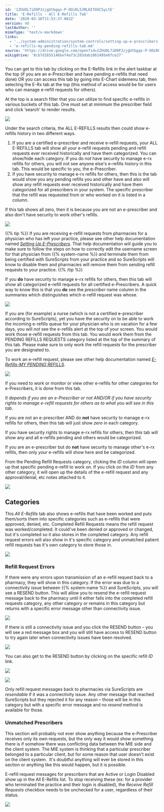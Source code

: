 ```yaml
---
id: '1ZhUOL7iD9PJzjgUtbgqs-P-OOiRL5JMLHIfOXC5yLtE'
title: 'E-Refills - All E-Refills Tab'
date: '2020-03-16T11:53:37.082Z'
version: 48
lastAuthor: ''
mimeType: 'text/x-markdown'
links:
  - '../system-administration/system-controls/setting-up-e-prescribers.md'
  - 'e-refills-my-pending-refills-tab.md'
source: 'https://drive.google.com/open?id=1ZhUOL7iD9PJzjgUtbgqs-P-OOiRL5JMLHIfOXC5yLtE'
wikigdrive: '8cb7d1655146bef4a73c283dab1861495e6fce27'
---
```

You can get to this tab by clicking on the E-Refills link in the alert taskbar at the top (if you are an e-Prescriber and have pending e-refills that need done) OR you can access this tab by going into E-Chart sidemenu tab, then selecting the E-Rx tab at the top (this method of access would be for users who can manage e-refill requests for others).

At the top is a search filter that you can utilize to find specific e-refills in various buckets of this tab. One must set at minimum the prescriber field and click ‘search' to render results.

![](../e-refills-all-e-refills-tab.assets/3c2d62082d8fc6c973c451e711ae7f3c.png)

Under the search criteria, the ALL E-REFILLS results then could show e-refills history in two different ways.

1. If you are a certified e-prescriber and receive e-refill requests, your ALL E-REFILLS tab will show all your e-refill requests pending and refill requests ever received historically and have them categorized. You can show/hide each category. If you do <em>not</em> have security to manage e-rx refills for others, you will not see anyone else's e-refills history in this tab. This would be specific to you, the e-Prescriber.
2. If you have security to manage e-rx refills for others, then this is the tab would show you any pending refills you and other have and also will show any refill requests ever received historically and have them categorized for all prescribers in your system. The specific prescriber that the refill was requested from or who worked on it is listed in a column.

If this tab shows all zero, then it is because you are not an e-prescriber and also don't have security to work other's refills.

![](../e-refills-all-e-refills-tab.assets/9bb0102505222d34e1265955839aab70.png)

{{% tip %}}
If you are receiving e-refill requests from pharmacies for a physician who has left your practice, please see other help documentation named [*Setting Up E-Prescribers*](../system-administration/system-controls/setting-up-e-prescribers.md). That help documentation will guide you to make sure to follow the steps on how to correctly edit the username screen for that physician from {{% system-name %}} and terminate them from being certified with SureScripts from your practice and so SureScripts will know to disable them and pharmacies will remove them from sending refill requests to your practice.
{{% /tip %}}

If you **do** have security to manage e-rx refills for others, then this tab will show all categorized e-refill requests for all certified e-Prescribers. A quick way to know this is that you **do** see the *prescriber* name column in the summaries which distinguishes which e-refill request was whose.

![](../e-refills-all-e-refills-tab.assets/e1bf13ba2c6a10b8f8afc74f18922ac3.png)

If you are (for example) a nurse (which is not a certified e-prescriber according to SureScripts), yet you have the security on to be able to work the incoming e-refills queue for your physician who is on vacation for a few days, you will *not* see the e-refills alert at the top of your screen. You would work those e-refill requests from this tab. You would work them from the PENDING REFILLS REQUESTS category listed at the top of the summary of this tab. Please make sure to only work the refill requests for the prescriber you are designated to.

To work an e-refill request, please see other help documentation named [*E-Refills-MY PENDING REFILLS*](e-refills-my-pending-refills-tab.md)*.*

![](../e-refills-all-e-refills-tab.assets/e1bf13ba2c6a10b8f8afc74f18922ac3.png)

If you need to work or monitor or view other e-refills for other categories for e-Prescribers, it is done from this tab.

*It depends if you are an e-Prescriber or not AND/OR if you have security rights to manage e-refill requests for others as to what you will see in this tab.*

If you are not an e-prescriber AND do **not** have security to manage e-rx refills for others, then this tab will just show *zero* in each category.

If you have security rights to manage e-rx refills for others, then this tab will show any and all e-refills pending and others would be categorized.

If you are an e-prescriber but do **not** have security to manage other's e-rx refills, then only *your* e-refills will show here and be categorized.

From the Pending Refill Requests category, clicking the *ID* column will open up that specific pending e-refill to work on. If you click on the *ID* from any other category, it will open up the details of the e-refill request and any approval/denial, etc notes attached to it.

![](../e-refills-all-e-refills-tab.assets/c4209ae944406748b58d5b23ddfea442.png)

## Categories

This *All E-Refills* tab also shows e-refills that have been worked and puts them/sorts them into specific categories such as e-refills that were approved, denied, etc. Completed Refill Requests means the refill request was worked/completed. It could've been denied or approved or changed, but it's completed so it also stores in the completed category. Any refill request errors will also show in it's specific category and unmatched patient refill requests has it's own category to store those in.

![](../e-refills-all-e-refills-tab.assets/e1bf13ba2c6a10b8f8afc74f18922ac3.png)

### Refill Request Errors

If there were any errors upon transmission of an e-refill request back to a pharmacy, they will show in this category. If the error was due to a connectivity issue between {{% system-name %}} and SureScripts, you will see a RESEND button. This will allow you to resend the e-refill request message back to the pharmacy until it either falls into the completed refill requests category, any other category or remains in this category but returns with a specific error message other than connectivity issue.

![](../e-refills-all-e-refills-tab.assets/2236f6e05a07ad4bdb07617c3a1c1ed0.png)

If there is still a connectivity issue and you click the RESEND button – you will see a red message box and you will still have access to RESEND button to try again later when connectivity issues have been resolved.

![](../e-refills-all-e-refills-tab.assets/90270507685be6840fe1b0005c8661d4.png)

You can also get to the RESEND button by clicking on the specific refill *ID* link.

![](../e-refills-all-e-refills-tab.assets/e7cf69f47765db6765fc598ab16641c9.png)

![](../e-refills-all-e-refills-tab.assets/6c3cc6b4746441871a3c489bfda00f4a.png)

Only refill request messages back to pharmacies via SureScripts are *resendable* if it was a connectivity issue. Any other message that reached SureScripts but they rejected it for any reason – those will be in this category but with a specific error message and no *resend* method is available for those.

### Unmatched Prescribers

This section will probably not ever show anything because the e-Prescriber receives only its own requests, but the only way it would show something there is if somehow there was conflicting data between the MIE side and the client system. The MIE system is thinking that a particular prescriber belonged to a particular client, but for some reason that user doesn't exist on the client system.  It's doubtful anything will ever be stored in this section or anything like this would happen, but it is possible.

E-refill request messages for prescribers that are Active or Login Disabled show up in the All E-Refills list. To stop receiving these (ex: for a provider who terminated the practice and their login is disabled), the *Receive Refill Requests* checkbox needs to be unchecked for a user, regardless of their status.

![](../e-refills-all-e-refills-tab.assets/4cebd33b817efea0924981eff581f4d2.png)
